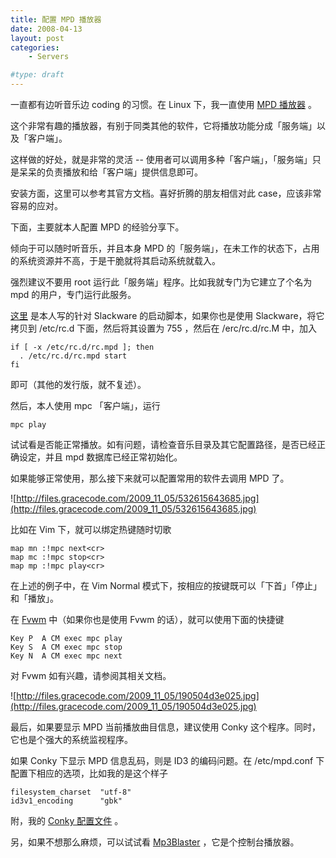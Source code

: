 ```yaml
---
title: 配置 MPD 播放器
date: 2008-04-13
layout: post
categories:
    - Servers

#type: draft
---
```


一直都有边听音乐边 coding 的习惯。在 Linux 下，我一直使用  [MPD 播放器](http://www.musicpd.org/) 。

这个非常有趣的播放器，有别于同类其他的软件，它将播放功能分成「服务端」以及「客户端」。

这样做的好处，就是非常的灵活 -- 使用者可以调用多种「客户端」，「服务端」只是呆呆的负责播放和给「客户端」提供信息即可。

安装方面，这里可以参考其官方文档。喜好折腾的朋友相信对此 case，应该非常容易的应对。

下面，主要就本人配置 MPD 的经验分享下。

倾向于可以随时听音乐，并且本身 MPD 的「服务端」，在未工作的状态下，占用的系统资源并不高，于是干脆就将其启动系统就载入。

强烈建议不要用 root 运行此「服务端」程序。比如我就专门为它建立了个名为 mpd 的用户，专门运行此服务。

 [这里](http://files.gracecode.com/2008_04_12/1208009213.gz) 是本人写的针对 Slackware 的启动脚本，如果你也是使用 Slackware，将它拷贝到 /etc/rc.d 下面，然后将其设置为 755 ，然后在 /erc/rc.d/rc.M 中，加入

```
if [ -x /etc/rc.d/rc.mpd ]; then
  . /etc/rc.d/rc.mpd start
fi
```

即可（其他的发行版，就不复述）。

然后，本人使用 mpc 「客户端」，运行

    mpc play 

试试看是否能正常播放。如有问题，请检查音乐目录及其它配置路径，是否已经正确设定，并且 mpd 数据库已经正常初始化。

如果能够正常使用，那么接下来就可以配置常用的软件去调用 MPD 了。

![http://files.gracecode.com/2009_11_05/532615643685.jpg](http://files.gracecode.com/2009_11_05/532615643685.jpg)

比如在 Vim 下，就可以绑定热键随时切歌

```
map mn :!mpc next<cr>
map mc :!mpc stop<cr>
map mp :!mpc play<cr>
```

在上述的例子中，在 Vim Normal 模式下，按相应的按键既可以「下首」「停止」和「播放」。

在  [Fvwm](http://www.fvwm.org)  中（如果你也是使用 Fvwm 的话），就可以使用下面的快捷键

```
Key P  A CM exec mpc play
Key S  A CM exec mpc stop
Key N  A CM exec mpc next
```

对 Fvwm 如有兴趣，请参阅其相关文档。

![http://files.gracecode.com/2009_11_05/190504d3e025.jpg](http://files.gracecode.com/2009_11_05/190504d3e025.jpg)

最后，如果要显示 MPD 当前播放曲目信息，建议使用 Conky 这个程序。同时，它也是个强大的系统监视程序。

如果 Conky 下显示 MPD 信息乱码，则是 ID3 的编码问题。在 /etc/mpd.conf 下配置下相应的选项，比如我的是这个样子

```
filesystem_charset  "utf-8"
id3v1_encoding      "gbk"
```

附，我的  [Conky 配置文件](http://files.gracecode.com/2008_04_12/1208009172.gz) 。

另，如果不想那么麻烦，可以试试看 [Mp3Blaster]({{site.urls}}/posts/526/) ，它是个控制台播放器。

